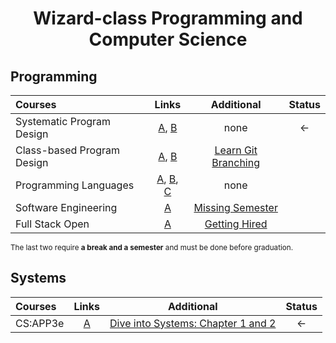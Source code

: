 <div align="center" style="text-align: center">
<h1>Wizard-class Programming and Computer Science</h1>
</div>

## Programming
Courses | Links | Additional | Status
:-- | :--: | :--: | :--: |
Systematic Program Design | [A](https://www.edx.org/learn/coding/university-of-british-columbia-how-to-code-simple-data), [B](https://www.edx.org/learn/coding/university-of-british-columbia-how-to-code-complex-data) | none | <-
Class-based Program Design | [A](https://course.ccs.neu.edu/cs2510sp22/index.html), [B](https://course.ccs.neu.edu/cs3500f19/) | [Learn Git Branching](https://learngitbranching.js.org/) |
Programming Languages | [A](https://www.coursera.org/learn/programming-languages), [B](https://www.coursera.org/learn/programming-languages-part-b), [C](https://www.coursera.org/learn/programming-languages-part-c) | none
Software Engineering | [A](https://www.edx.org/learn/software-engineering/university-of-british-columbia-software-engineering-introduction) | [Missing Semester](https://missing.csail.mit.edu/) | 
Full Stack Open | [A](https://fullstackopen.com/en/) | [Getting Hired](https://www.theodinproject.com/paths/full-stack-javascript/courses/getting-hired) | 

<sub>The last two require **a break and a semester** and must be done before graduation.</sub>

## Systems
Courses | Links | Additional | Status
:-- | :--: | :--: | :--: |
CS:APP3e | [A](https://csapp.cs.cmu.edu/) | [Dive into Systems: Chapter 1 and 2](https://diveintosystems.org/book/C1-C_intro/index.html) | <-